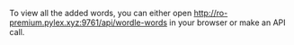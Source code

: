 To view all the added words, you can either open http://ro-premium.pylex.xyz:9761/api/wordle-words in your browser or make an API call.
